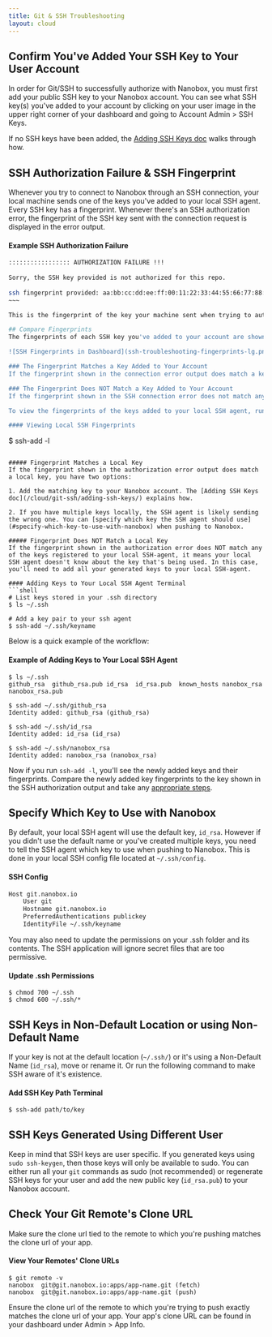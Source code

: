 ```yaml
---
title: Git & SSH Troubleshooting
layout: cloud
---
```


## Confirm You've Added Your SSH Key to Your User Account
In order for Git/SSH to successfully authorize with Nanobox, you must first add your public SSH key to your Nanobox account. You can see what SSH key(s) you've added to your account by clicking on your user image in the upper right corner of your dashboard and going to Account Admin > SSH Keys.

If no SSH keys have been added, the [Adding SSH Keys doc](/cloud/git-ssh/adding-ssh-keys/) walks through how.

## SSH Authorization Failure & SSH Fingerprint
Whenever you try to connect to Nanobox through an SSH connection, your local machine sends one of the keys you've added to your local SSH agent. Every SSH key has a fingerprint. Whenever there's an SSH authorization error, the fingerprint of the SSH key sent with the connection request is displayed in the error output.

#### Example SSH Authorization Failure
```bash
::::::::::::::::: AUTHORIZATION FAILURE !!!
 
Sorry, the SSH key provided is not authorized for this repo.
 
ssh fingerprint provided: aa:bb:cc:dd:ee:ff:00:11:22:33:44:55:66:77:88:99
~~~

This is the fingerprint of the key your machine sent when trying to authorize the SSH connection.

## Compare Fingerprints
The fingerprints of each SSH key you've added to your account are shown in your dashboard. Compare the fingerprint shown in the error output to the SSH fingerprint(s) of the key(s) added to your Nanobox account.

![SSH Fingerprints in Dashboard](ssh-troubleshooting-fingerprints-lg.png)

### The Fingerprint Matches a Key Added to Your Account
If the fingerprint shown in the connection error output does match a key added to your account, it means you're trying to connect to a service or push to an app that your user account does not have access to. You have not been [added as a team member](/cloud/team/) on the app. It could also mean that the git clone url tied to the remote to which you're trying to push is wrong (more info [below](#check-your-git-remote-39-s-clone-url)).

### The Fingerprint Does NOT Match a Key Added to Your Account
If the fingerprint shown in the SSH connection error does not match any key added to your user account, it means your local machine is sending a key that Nanobox doesn't know about. To see exactly which key is being sent, you'll need to compare the fingerprint shown in the SSH authorization error output with the fingerprints of your local keys.

To view the fingerprints of the keys added to your local SSH agent, run the following:

#### Viewing Local SSH Fingerprints
```
$ ssh-add -l
```

##### Fingerprint Matches a Local Key
If the fingerprint shown in the authorization error output does match a local key, you have two options:

1. Add the matching key to your Nanobox account. The [Adding SSH Keys doc](/cloud/git-ssh/adding-ssh-keys/) explains how.

2. If you have multiple keys locally, the SSH agent is likely sending the wrong one. You can [specify which key the SSH agent should use](#specify-which-key-to-use-with-nanobox) when pushing to Nanobox.

##### Fingerprint Does NOT Match a Local Key
If the fingerprint shown in the authorization error does NOT match any of the keys registered to your local SSH-agent, it means your local SSH agent doesn't know about the key that's being used. In this case, you'll need to add all your generated keys to your local SSH-agent.

#### Adding Keys to Your Local SSH Agent Terminal
```shell
# List keys stored in your .ssh directory
$ ls ~/.ssh
 
# Add a key pair to your ssh agent
$ ssh-add ~/.ssh/keyname
```

Below is a quick example of the workflow:

#### Example of Adding Keys to Your Local SSH Agent
```shell
$ ls ~/.ssh
github_rsa  github_rsa.pub id_rsa  id_rsa.pub  known_hosts nanobox_rsa  nanobox_rsa.pub
 
$ ssh-add ~/.ssh/github_rsa
Identity added: github_rsa (github_rsa)
 
$ ssh-add ~/.ssh/id_rsa
Identity added: id_rsa (id_rsa)
 
$ ssh-add ~/.ssh/nanobox_rsa
Identity added: nanobox_rsa (nanobox_rsa)
```

Now if you run `ssh-add -l`, you'll see the newly added keys and their fingerprints. Compare the newly added key fingerprints to the key shown in the SSH authorization output and take any [appropriate steps](#viewing-local-ssh-fingerprints).

## Specify Which Key to Use with Nanobox
By default, your local SSH agent will use the default key, `id_rsa`. However if you didn't use the default name or you've created multiple keys, you need to tell the SSH agent which key to use when pushing to Nanobox. This is done in your local SSH config file located at `~/.ssh/config`.

#### SSH Config
```txt
Host git.nanobox.io
    User git
    Hostname git.nanobox.io
    PreferredAuthentications publickey
    IdentityFile ~/.ssh/keyname
```

You may also need to update the permissions on your .ssh folder and its contents. The SSH application will ignore secret files that are too permissive.

#### Update .ssh Permissions
```shell
$ chmod 700 ~/.ssh
$ chmod 600 ~/.ssh/*
```

## SSH Keys in Non-Default Location or using Non-Default Name
If your key is not at the default location (`~/.ssh/`) or it's using a Non-Default Name (`id_rsa`), move or rename it. Or run the following command to make SSH aware of it's existence.

#### Add SSH Key Path Terminal
```shell
$ ssh-add path/to/key
```

## SSH Keys Generated Using Different User
Keep in mind that SSH keys are user specific. If you generated keys using `sudo ssh-keygen`, then those keys will only be available to sudo. You can either run all your `git` commands as sudo (not recommended) or regenerate SSH keys for your user and add the new public key (`id_rsa.pub`) to your Nanobox account.

## Check Your Git Remote's Clone URL
Make sure the clone url tied to the remote to which you're pushing matches the clone url of your app.

#### View Your Remotes' Clone URLs
```shell
$ git remote -v
nanobox  git@git.nanobox.io:apps/app-name.git (fetch)
nanobox  git@git.nanobox.io:apps/app-name.git (push)
```

Ensure the clone url of the remote to which you're trying to push exactly matches the clone url of your app. Your app's clone URL can be found in your dashboard under Admin > App Info.